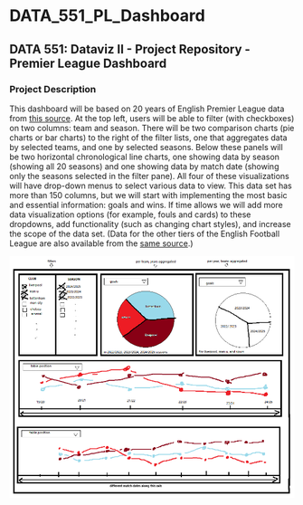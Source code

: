 # DATA_551_PL_Dashboard

## DATA 551: Dataviz II - Project Repository - Premier League Dashboard

### Project Description

This dashboard will be based on 20 years of English Premier League data from [this source](https://www.football-data.co.uk/englandm.php). At the top left, users will be able to filter (with checkboxes) on two columns: team and season. There will be two comparison charts (pie charts or bar charts) to the right of the filter lists, one that aggregates data by selected teams, and one by selected seasons. Below these panels will be two horizontal chronological line charts, one showing data by season (showing all 20 seasons) and one showing data by match date (showing only the seasons selected in the filter pane). All four of these visualizations will have drop-down menus to select various data to view. This data set has more than 150 columns, but we will start with implementing the most basic and essential information: goals and wins. If time allows we will add more data visualization options (for example, fouls and cards) to these dropdowns, add functionality (such as changing chart styles), and increase the scope of the data set. (Data for the other tiers of the English Football League are also available from the [same source](https://www.football-data.co.uk/englandm.php).)

![image](sketch.png)

